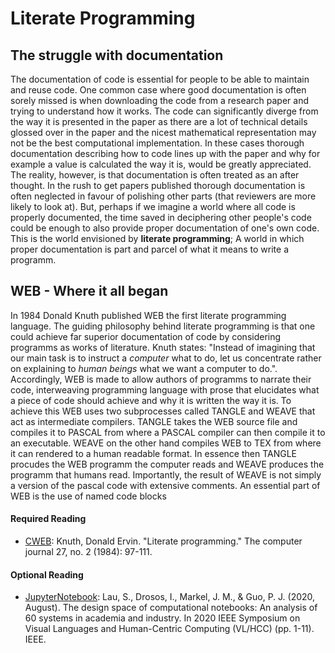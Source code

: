 # Literate Programming

## The struggle with documentation

The documentation of code is essential for people to be able to maintain and reuse code. One common case where good documentation is often sorely missed is when downloading the code from a research paper and trying to understand how it works. The code can significantly diverge from the way it is presented in the paper as there are a lot of technical details glossed over in the paper and the nicest mathematical representation may not be the best computational implementation. In these cases thorough documentation describing how to code lines up with the paper and why for example a value is calculated the way it is, would be greatly appreciated. 
The reality, however, is that documentation is often treated as an after thought. In the rush to get papers published thorough documentation is often neglected in favour of polishing other parts (that reviewers are more likely to look at). But, perhaps if we imagine a world where all code is properly documented, the time saved in deciphering other people's code could be enough to also provide proper documentation of one's own code. This is the world envisioned by **literate programming**; A world in which proper documentation is part and parcel of what it means to write a programm.  

## WEB - Where it all began
In 1984 Donald Knuth published WEB the first literate programming language. The guiding philosophy behind literate programming is that one could achieve far superior documentation of code by considering programms as works of literature. Knuth states: "Instead of imagining that our main task is to instruct a *computer* what to do, let us concentrate rather on explaining to *human beings* what we want a computer to do.". Accordingly, WEB is made to allow authors of programms to narrate their code, interweaving programming language with prose that elucidates what a piece of code should achieve and why it is written the way it is. To achieve this WEB uses two subprocesses called TANGLE and WEAVE that act as intermediate compilers. TANGLE takes the WEB source file and compiles it to PASCAL from where a PASCAL compiler can then compile it to an executable. WEAVE on the other hand compiles WEB to TEX from where it can rendered to a human readable format. In essence then TANGLE procudes the WEB programm the computer reads and WEAVE produces the programm that humans read. 
Importantly, the result of WEAVE is not simply a version of the pascal code with extensive comments. An essential part of WEB is the use of named code blocks
#### Required Reading

* [CWEB](http://www.literateprogramming.com/cweb\_download.html): Knuth, Donald Ervin. "Literate programming." The computer journal 27, no. 2 (1984): 97-111.

#### Optional Reading

* [JupyterNotebook](https://jupyter.org/): Lau, S., Drosos, I., Markel, J. M., & Guo, P. J. (2020, August). The design space of computational notebooks: An analysis of 60 systems in academia and industry. In 2020 IEEE Symposium on Visual Languages and Human-Centric Computing (VL/HCC) (pp. 1-11). IEEE.

